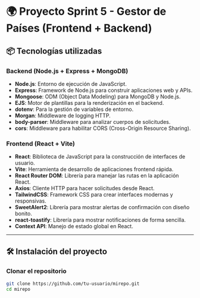 # 🌍 Proyecto Sprint 5 - Gestor de Países (Frontend + Backend)

## 📦 Tecnologías utilizadas

### Backend (Node.js + Express + MongoDB)
- **Node.js**: Entorno de ejecución de JavaScript.
- **Express**: Framework de Node.js para construir aplicaciones web y APIs.
- **Mongoose**: ODM (Object Data Modeling) para MongoDB y Node.js.
- **EJS**: Motor de plantillas para la renderización en el backend.
- **dotenv**: Para la gestión de variables de entorno.
- **Morgan**: Middleware de logging HTTP.
- **body-parser**: Middleware para analizar cuerpos de solicitudes.
- **cors**: Middleware para habilitar CORS (Cross-Origin Resource Sharing).

### Frontend (React + Vite)
- **React**: Biblioteca de JavaScript para la construcción de interfaces de usuario.
- **Vite**: Herramienta de desarrollo de aplicaciones frontend rápida.
- **React Router DOM**: Librería para manejar las rutas en la aplicación React.
- **Axios**: Cliente HTTP para hacer solicitudes desde React.
- **TailwindCSS**: Framework CSS para crear interfaces modernas y responsivas.
- **SweetAlert2**: Librería para mostrar alertas de confirmación con diseño bonito.
- **react-toastify**: Librería para mostrar notificaciones de forma sencilla.
- **Context API**: Manejo de estado global en React.

---

## 🛠️ Instalación del proyecto

### Clonar el repositorio
```bash
git clone https://github.com/tu-usuario/mirepo.git
cd mirepo

